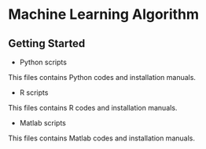 # Machine Learning Algorithm

## Getting Started 

* Python scripts

This files contains Python codes and installation manuals.

* R scripts

This files contains R codes and installation manuals.

* Matlab scripts

This files contains Matlab codes and installation manuals.


